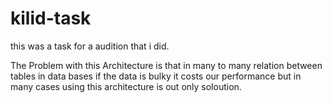 # kilid-task
this was a task for a audition that i did.

The Problem with this Architecture is that in many to many relation between tables in data bases if the data is bulky it costs our performance but in many cases using this architecture is out only soloution.
